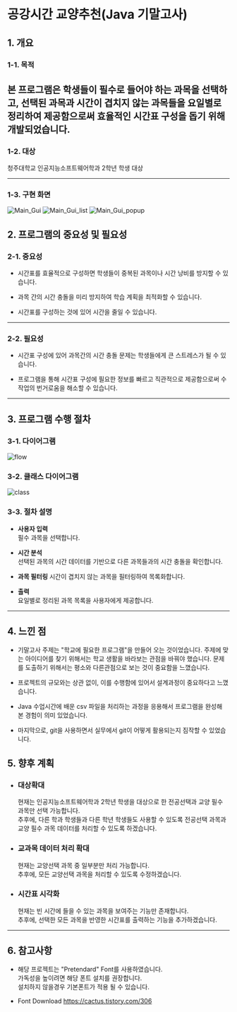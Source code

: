 # 공강시간 교양추천(Java 기말고사) 


## 1. 개요
### 1-1. 목적
본 프로그램은 학생들이 필수로 들어야 하는 과목을 선택하고, 
선택된 과목과 시간이 겹치지 않는 과목들을 요일별로 정리하여 제공함으로써 효율적인 시간표 구성을 돕기 위해 개발되었습니다.
---

### 1-2. 대상
청주대학교 인공지능소프트웨어학과 2학년 학생 대상

---

### 1-3. 구현 화면
![Main_Gui](image/자바%20기말%20main_Gui1.png)
![Main_Gui_list](image/자바%20기말%20리스트.png)
![Main_Gui_popup](image/자바%20팝업.png)



## 2. 프로그램의 중요성 및 필요성
### 2-1. 중요성
- 시간표를 효율적으로 구성하면 학생들이 중복된 과목이나 시간 낭비를 방지할 수 있습니다.


- 과목 간의 시간 충돌을 미리 방지하여 학습 계획을 최적화할 수 있습니다.


- 시간표를 구성하는 것에 있어 시간을 줄일 수 있습니다.

---

### 2-2. 필요성

- 시간표 구성에 있어 과목간의 시간 충돌 문제는 학생들에게 큰 스트레스가 될 수 있습니다.


- 프로그램을 통해 시간표 구성에 필요한 정보를 빠르고 직관적으로 제공함으로써 수작업의 번거로움을 해소할 수 있습니다.

---

## 3. 프로그램 수행 절차
### 3-1. 다이어그램
![flow](image/자바%20흐름도.png)

### 3-2. 클래스 다이어그램
![class](image/자바%20기말%20클래스%20다이어그램%202.png)
### 3-3. 절차 설명
- **사용자 입력**  
  필수 과목을 선택합니다.


- **시간 분석**  
  선택된 과목의 시간 데이터를 기반으로 다른 과목들과의 시간 충돌을 확인합니다.


- **과목 필터링**
  시간이 겹치지 않는 과목을 필터링하여 목록화합니다.


- **출력**  
  요일별로 정리된 과목 목록을 사용자에게 제공합니다.

---

## 4. 느낀 점

- 기말고사 주제는 "학교에 필요한 프로그램"을 만들어 오는 것이었습니다.
   주제에 맞는 아이디어를 찾기 위해서는 학교 생활을 바라보는 관점을 바꿔야 했습니다. 
   문제를 도출하기 위해서는 평소와 다른관점으로 보는 것이 중요함을 느꼈습니다.  


- 프로젝트의 규모와는 상관 없이, 이를 수행함에 있어서 설계과정이 중요하다고 느꼈습니다.


- Java 수업시간에 배운 csv 파일을 처리하는 과정을 응용해서 프로그램을 완성해 본 경험이 의미 있었습니다.


- 마지막으로, git을 사용하면서 실무에서 git이 어떻게 활용되는지 짐작할 수 있었습니다.


## 5. 향후 계획

- ### **대상확대**  
  현재는 인공지능소프트웨어학과 2학년 학생을 대상으로 한 전공선택과 교양 필수 과목만 선택 가능합니다.  
추후에, 다른 학과 학생들과 다른 학년 학생들도 사용할 수 있도록 전공선택 과목과 교양 필수 과목 데이터를 처리할 수 있도록 하겠습니다.

- ### **교과목 데이터 처리 확대**
  현재는 교양선택 과목 중 일부분만 처리 가능합니다.  
추후에, 모든 교양선택 과목을 처리할 수 있도록 수정하겠습니다.

- ### **시간표 시각화**
  현재는 빈 시간에 들을 수 있는 과목을 보여주는 기능만 존재합니다.  
  추후에, 선택한 모든 과목을 반영한 시간표를 출력하는 기능을 추가하겠습니다.

--- 

## 6. 참고사항

- 해당 프로젝트는 "Pretendard" Font를 사용하였습니다.  
  가독성을 높이려면 해당 폰트 설치를 권장합니다.  
  설치하지 않을경우 기본폰트가 적용 될 수 있습니다.


- Font Download https://cactus.tistory.com/306
